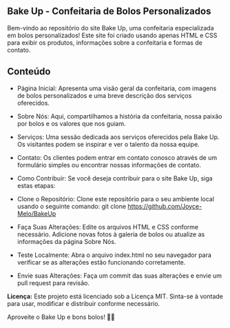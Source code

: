 ## Bake Up - Confeitaria de Bolos Personalizados
Bem-vindo ao repositório do site Bake Up, uma confeitaria especializada em bolos personalizados! Este site foi criado usando apenas HTML e CSS para exibir os produtos, informações sobre a confeitaria e formas de contato.

## Conteúdo
* Página Inicial: Apresenta uma visão geral da confeitaria, com imagens de bolos personalizados e uma breve descrição dos serviços oferecidos.
* Sobre Nós: Aqui, compartilhamos a história da confeitaria, nossa paixão por bolos e os valores que nos guiam.
* Serviços: Uma sessão dedicada aos serviços oferecidos pela Bake Up. Os visitantes podem se inspirar e ver o talento da nossa equipe.
* Contato: Os clientes podem entrar em contato conosco através de um formulário simples ou encontrar nossas informações de contato.
* Como Contribuir:
Se você deseja contribuir para o site Bake Up, siga estas etapas:

* Clone o Repositório: Clone este repositório para o seu ambiente local usando o seguinte comando:
git clone https://github.com/Joyce-Melo/BakeUp

* Faça Suas Alterações: Edite os arquivos HTML e CSS conforme necessário. Adicione novas fotos à galeria de bolos ou atualize as informações da página Sobre Nós.
* Teste Localmente: Abra o arquivo index.html no seu navegador para verificar se as alterações estão funcionando corretamente.
* Envie suas Alterações: Faça um commit das suas alterações e envie um pull request para revisão.

**Licença:**
Este projeto está licenciado sob a Licença MIT. Sinta-se à vontade para usar, modificar e distribuir conforme necessário.

Aproveite o Bake Up e bons bolos! 🍰🎂